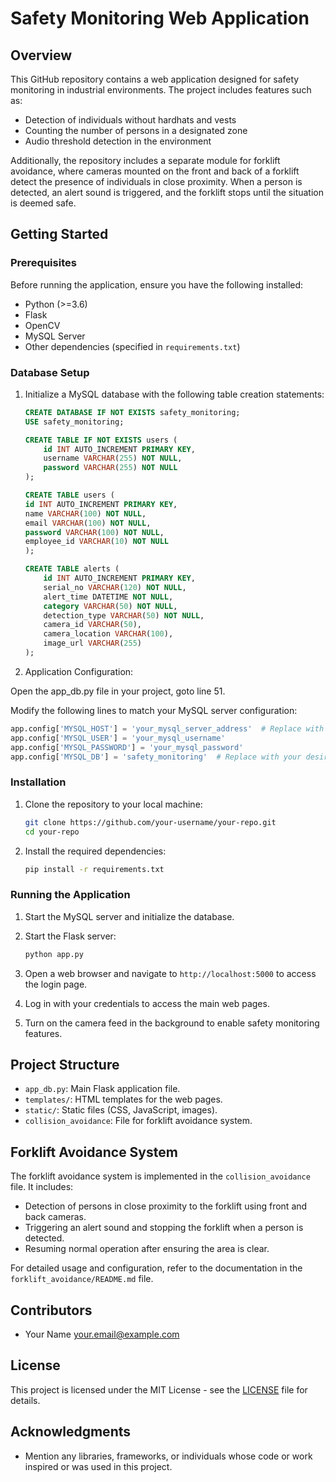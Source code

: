 # Safety Monitoring Web Application

## Overview

This GitHub repository contains a web application designed for safety monitoring in industrial environments. The project includes features such as:

- Detection of individuals without hardhats and vests
- Counting the number of persons in a designated zone
- Audio threshold detection in the environment

Additionally, the repository includes a separate module for forklift avoidance, where cameras mounted on the front and back of a forklift detect the presence of individuals in close proximity. When a person is detected, an alert sound is triggered, and the forklift stops until the situation is deemed safe.

## Getting Started

### Prerequisites

Before running the application, ensure you have the following installed:

- Python (>=3.6)
- Flask
- OpenCV
- MySQL Server
- Other dependencies (specified in `requirements.txt`)

### Database Setup


1. Initialize a MySQL database with the following table creation statements:

    ```sql
    CREATE DATABASE IF NOT EXISTS safety_monitoring;
    USE safety_monitoring;

    CREATE TABLE IF NOT EXISTS users (
        id INT AUTO_INCREMENT PRIMARY KEY,
        username VARCHAR(255) NOT NULL,
        password VARCHAR(255) NOT NULL
    );

    CREATE TABLE users (
    id INT AUTO_INCREMENT PRIMARY KEY,
    name VARCHAR(100) NOT NULL,
    email VARCHAR(100) NOT NULL,
    password VARCHAR(100) NOT NULL,
    employee_id VARCHAR(10) NOT NULL
    );

    CREATE TABLE alerts (
        id INT AUTO_INCREMENT PRIMARY KEY,
        serial_no VARCHAR(120) NOT NULL,
        alert_time DATETIME NOT NULL,
        category VARCHAR(50) NOT NULL,
        detection_type VARCHAR(50) NOT NULL,
        camera_id VARCHAR(50),
        camera_location VARCHAR(100),
        image_url VARCHAR(255)
    );


    ```
2. Application Configuration:

Open the app_db.py file in your project, goto line 51.


Modify the following lines to match your MySQL server configuration:
```Python
app.config['MYSQL_HOST'] = 'your_mysql_server_address'  # Replace with your MySQL server address
app.config['MYSQL_USER'] = 'your_mysql_username'
app.config['MYSQL_PASSWORD'] = 'your_mysql_password'
app.config['MYSQL_DB'] = 'safety_monitoring'  # Replace with your desired database name
```

### Installation

1. Clone the repository to your local machine:

   ```bash
   git clone https://github.com/your-username/your-repo.git
   cd your-repo
   ```

2. Install the required dependencies:

   ```bash
   pip install -r requirements.txt
   ```

### Running the Application

1. Start the MySQL server and initialize the database.

2. Start the Flask server:

   ```bash
   python app.py
   ```

3. Open a web browser and navigate to `http://localhost:5000` to access the login page.

4. Log in with your credentials to access the main web pages.

5. Turn on the camera feed in the background to enable safety monitoring features.

## Project Structure

- `app_db.py`: Main Flask application file.
- `templates/`: HTML templates for the web pages.
- `static/`: Static files (CSS, JavaScript, images).
- `collision_avoidance`: File for forklift avoidance system.

## Forklift Avoidance System

The forklift avoidance system is implemented in the `collision_avoidance` file. It includes:

- Detection of persons in close proximity to the forklift using front and back cameras.
- Triggering an alert sound and stopping the forklift when a person is detected.
- Resuming normal operation after ensuring the area is clear.

For detailed usage and configuration, refer to the documentation in the `forklift_avoidance/README.md` file.

## Contributors

- Your Name <your.email@example.com>

## License

This project is licensed under the MIT License - see the [LICENSE](LICENSE) file for details.

## Acknowledgments

- Mention any libraries, frameworks, or individuals whose code or work inspired or was used in this project.
